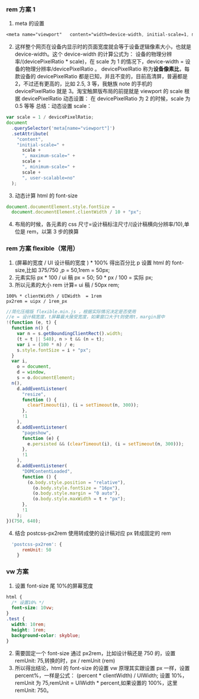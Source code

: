 ### rem 方案 1

1. meta 的设置

```css
<meta name="viewport"   content="width=device-width, initial-scale=1, maximum-scale=1, user-scalable=no">
```

2. 这样整个网页在设备内显示时的页面宽度就会等于设备逻辑像素大小，也就是 device-width。这个 device-width 的计算公式为：
   设备的物理分辨率/(devicePixelRatio \* scale)，在 scale 为 1 的情况下，device-width = 设备的物理分辨率/devicePixelRatio 。
   devicePixelRatio 称为**设备像素比**，每款设备的 devicePixelRatio 都是已知，并且不变的，目前高清屏，普遍都是 2，不过还有更高的，比如 2.5, 3 等，我魅族 note 的手机的 devicePixelRatio 就是 3。淘宝触屏版布局的前提就是 viewport 的 scale 根据 devicePixelRatio 动态设置：
   在 devicePixelRatio 为 2 的时候，scale 为 0.5 等等
   总结：动态设置 scale：

```js
var scale = 1 / devicePixelRatio;
document
  .querySelector('meta[name="viewport"]')
  .setAttribute(
    "content",
    "initial-scale=" +
      scale +
      ", maximum-scale=" +
      scale +
      ", minimum-scale=" +
      scale +
      ", user-scalable=no"
  );
```

3. 动态计算 html 的 font-size

```js
document.documentElement.style.fontSize =
  document.documentElement.clientWidth / 10 + "px";
```

4. 布局的时候，各元素的 css 尺寸=设计稿标注尺寸/(设计稿横向分辨率/10),单位是 rem，以第 3 步的换算

### rem 方案 flexible（常用）

1. (屏幕的宽度 / UI 设计稿的宽度 ) \* 100% 得出百分比 p 设置 html 的 font-size,比如 375/750 ,p = 50,1rem = 50px;
2. 元素实际 px * 100 / ui 稿 px = 50; 50 * px / 100 = 实际 px;
3. 所以元素的大小 rem 计算= ui 稿 / 50px rem;

```
100% * clientWidth / UIWidth  = 1rem
px2rem = uipx / 1rem_px
```
```js
//简化压缩版 flexible.min.js ，根据实际情况决定是否使用
//e = 设计稿宽度，t屏幕最大接受宽度，如果窗口大于t则使用t，margin居中
!(function (e, t) {
  function n() {
    var n = s.getBoundingClientRect().width;
    (t = t || 540), n > t && (n = t);
    var i = (100 * n) / e;
    s.style.fontSize = i + "px";
  }
  var i,
    o = document,
    d = window,
    s = o.documentElement;
  n(),
    d.addEventListener(
      "resize",
      function () {
        clearTimeout(i), (i = setTimeout(n, 300));
      },
      !1
    ),
    d.addEventListener(
      "pageshow",
      function (e) {
        e.persisted && (clearTimeout(i), (i = setTimeout(n, 300)));
      },
      !1
    ),
    d.addEventListener(
      "DOMContentLoaded",
      function () {
        (o.body.style.position = "relative"),
          (o.body.style.fontSize = "16px"),
          (o.body.style.margin = "0 auto"),
          (o.body.style.maxWidth = t + "px");
      },
      !1
    );
})(750, 640);
```

4. 结合 postcss-px2rem 使用转成使的设计稿对应 px 转成固定的 rem

```js
  'postcss-px2rem': {
      remUnit: 50
    }
```

### vw 方案

1. 设置 font-size 尾 10%的屏幕宽度

```css
html {
  /* 设置10% */
  font-size: 10vw;
}
.test {
  width: 10rem;
  height: 1rem;
  background-color: skyblue;
}
```

2. 需要固定一个 font-size 通过 px2rem，比如设计稿还是 750 的，设置 remUnit: 75,转换的时，px / remUnit (rem)
3. 所以得出结论，html 的 font-size 的设置 vw 原理其实跟设置 px 一样，设置 percent%，一样是公式： (percent \* clientWidth) / UIWidth;
   设置 10%，remUnit 为 75,remUnit = UIWidth * percent,如果设置的 100%，这里 remUnit: 750。
